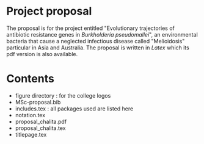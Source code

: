 # Project proposal

The proposal is for the project entitled "Evolutionary trajectories of antibiotic resistance genes in *Burkholderia pseudomallei*", an environmental bacteria that cause a neglected infectious disease called "Melioidosis" particular in Asia and Australia. The proposal is written in *Latex* which its pdf version is also available.

# Contents

- figure directory : for the college logos
- MSc-proposal.bib
- includes.tex : all packages used are listed here
- notation.tex
- proposal_chalita.pdf
- proposal_chalita.tex
- titlepage.tex

